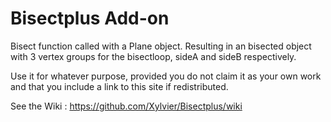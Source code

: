 # Bisectplus Add-on
Bisect function called with a Plane object.
Resulting in an bisected object with 3 vertex groups for the bisectloop, sideA and sideB respectively.

Use it for whatever purpose, provided you do not claim it as your own work and that you include a link to this site if redistributed.

See the Wiki : https://github.com/Xylvier/Bisectplus/wiki
